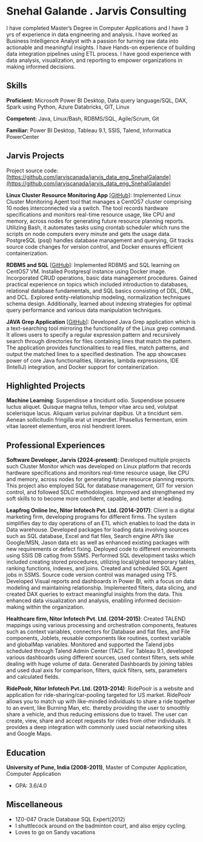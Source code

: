 # Snehal Galande . Jarvis Consulting

I have completed Master’s Degree in Computer Applications and I have 3 yrs of experience in data engineering and analysis. I have worked as Business Intelligence Analyst with a passion for turning raw data into actionable and meaningful insights. I have Hands-on experience of building data integration pipelines using ETL process. I have good experience with data analysis, visualization, and reporting to empower organizations in making informed decisions.

## Skills

**Proficient:** Microsoft Power BI Desktop, Data query language/SQL, DAX, Spark using Python, Azure Databricks, GIT, Linux

**Competent:** Java, Linux/Bash, RDBMS/SQL, Agile/Scrum, Git

**Familiar:** Power BI Desktop, Tableau 9.1, SSIS, Talend, Informatica PowerCenter

## Jarvis Projects

Project source code: [https://github.com/jarviscanada/jarvis_data_eng_SnehalGalande](https://github.com/jarviscanada/jarvis_data_eng_SnehalGalande)


**Linux Cluster Resource Monitoring App** [[GitHub](https://github.com/jarviscanada/jarvis_data_eng_SnehalGalande/tree/master/linux_sql)]: Implemented Linux Cluster Monitoring Agent tool that manages a CentOS7 cluster comprising 10 nodes interconnected via a switch. The tool records hardware specifications and monitors real-time resource usage, like CPU and memory, across nodes for generating future resource planning reports. Utilizing Bash, it automates tasks using crontab scheduler which runs the scripts on node computers every minute and gets the usage data. PostgreSQL (psql) handles database management and querying, Git tracks source code changes for version control, and Docker ensures efficient containerization.

**RDBMS and SQL** [[GitHub](https://github.com/jarviscanada/jarvis_data_eng_SnehalGalande/tree/master/sql)]: Implemented RDBMS and SQL learning on CentOS7 VM. Installed Postgresql instance using Docker image. Incorporated CRUD operations, basic data management procedures. Gained practical experience on topics which included introduction to databases, relational database fundamentals, and SQL basics consisting of DDL, DML, and DCL. Explored entity-relationship modeling, normalization techniques schema design. Additionally, learned about indexing strategies for optimal query performance and various data manipulation techniques.

**JAVA Grep Application** [[GitHub](https://github.com/jarviscanada/jarvis_data_eng_SnehalGalande/tree/master/core_java)]: Developed Java Grep application which is a text-searching tool mirroring the functionality of the Linux grep command. It allows users to specify a regular expression pattern and recursively search through directories for files containing lines that match the pattern. The application provides functionalities to read files, match patterns, and output the matched lines to a specified destination. The app showcases power of core Java functionalities, libraries, lambda expressions, IDE (IntelliJ) integration, and Docker support for containerization.


## Highlighted Projects
**Machine Learning**: Suspendisse a tincidunt odio. Suspendisse posuere luctus aliquet. Quisque magna tellus, tempor vitae arcu sed, volutpat scelerisque lacus. Aliquam varius pulvinar dapibus. Ut a tincidunt sem. Aenean sollicitudin fringilla erat ut imperdiet. Phasellus fermentum, enim vitae laoreet elementum, eros nisl hendrerit lorem.


## Professional Experiences

**Software Developer, Jarvis (2024-present)**: Developed multiple projects such Cluster Monitor which was developed on Linux platform that records hardware specifications and monitors real-time resource usage, like CPU and memory, across nodes for generating future resource planning reports. This project also employed SQL for database management, GIT for version control, and followed SDLC methodologies. Improved and strengthened my soft skills to to become more confident, capable, and better at leading.

**Leapfrog Online Inc, Nitor Infotech Pvt. Ltd. (2014-2017)**: Client is a digital marketing firm, developing programs for different firms. The system simplifies day to day operations of an ETL which enables to load the data in Data warehouse. Developed packages for loading data involving sources such as SQL database, Excel and flat files, Search engine API’s like Google/MSN, Jason data etc as well as enhanced existing packages with new requirements or defect fixing. Deployed code to different environments using SSIS DB catlog from SSMS. Performed SQL development tasks which included creating stored procedures, utilizing local/global temporary tables, ranking functions, indexes, and joins. Created and scheduled SQL Agent jobs in SSMS. Source code version control was managed using TFS. Developed Visual reports and dashboards in Power BI, with a focus on data modeling and maintaining relationship. Implemented filters, data slicing, and created DAX queries to extract meaningful insights from the data. This enhanced data visualization and analysis, enabling informed decision-making within the organization.

**Healthcare firm, Nitor Infotech Pvt. Ltd. (2014-2015)**: Created TALEND mappings using various processing and orchestration components, features such as context variables, connectors for Database and flat files, and File components, Joblets, reusable components like routines, context variable and globalMap variables. Monitored and supported the Talend jobs scheduled through Talend Admin Center (TAC). For Tableau 9.1, developed various dashboards using different sources, used context filters, sets while dealing with huge volume of data. Generated Dashboards by joining tables and used dual axis for comparison, filters, quick filters, sets, parameters and calculated fields.

**RidePoolr, Nitor Infotech Pvt. Ltd. (2013-2014)**: RidePoolr is a website and application for ride-sharing/car-pooling targeted for US market. RidePoolr allows you to match up with like-minded individuals to share a ride together to an event, like Burning Man, etc. thereby providing the user to smoothly share a vehicle, and thus reducing emissions due to travel. The user can create, view, share and accept requests for rides from other individuals. It provides a deep integration with commonly used social networking sites and Google Maps.


## Education
**University of Pune, India (2008-2011)**, Master of Computer Application, Computer Application
- GPA: 3.6/4.0


## Miscellaneous
- 1Z0-047 Oracle Database SQL Expert(2012)
- I shuttlecock around on the badminton court, and also enjoy cycling.
- Loves to go on Sandy vacations